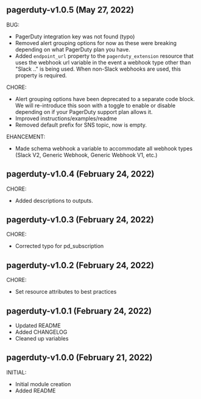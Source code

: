 ## pagerduty-v1.0.5 (May 27, 2022)

BUG:
* PagerDuty integration key was not found (typo)
* Removed alert grouping options for now as these were breaking depending on what PagerDuty plan you have.
* Added `endpoint_url` property to the `pagerduty_extension` resource that uses the webhook url variable in the event a webhook type other than "Slack .." is being used. When non-Slack webhooks are used, this property is required.

CHORE:
* Alert grouping options have been deprecated to a separate code block. We will re-introduce this soon with a toggle to enable or disable depending on if your PagerDuty support plan allows it.
* Improved instructions/examples/readme
* Removed default prefix for SNS topic, now is empty.

EHANCEMENT:
* Made schema webhook a variable to accommodate all webhook types (Slack V2, Generic Webhook, Generic Webhook V1, etc.)

## pagerduty-v1.0.4 (February 24, 2022)

CHORE:
* Added descriptions to outputs.
## pagerduty-v1.0.3 (February 24, 2022)

CHORE:
* Corrected typo for pd_subscription

## pagerduty-v1.0.2 (February 24, 2022)

CHORE:
* Set resource attributes to best practices

## pagerduty-v1.0.1 (February 24, 2022)

* Updated README
* Added CHANGELOG
* Cleaned up variables

## pagerduty-v1.0.0 (February 21, 2022)

INITIAL:

* Initial module creation
* Added README